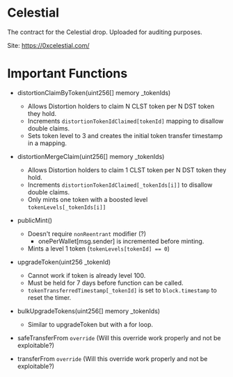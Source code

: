 # Celestial
The contract for the Celestial drop. Uploaded for auditing purposes.


Site: https://0xcelestial.com/


# Important Functions

- distortionClaimByToken(uint256[] memory  _tokenIds)
  - Allows Distortion holders to claim N CLST token per N DST token they hold.
  - Increments `distortionTokenIdClaimed[tokenId]` mapping to disallow double claims.
  - Sets token level to 3 and creates the initial token transfer timestamp in a mapping.


- distortionMergeClaim(uint256[] memory  _tokenIds)
  - Allows Distortion holders to claim 1 CLST token per N DST token they hold.
  - Increments `distortionTokenIdClaimed[_tokenIds[i]]` to disallow double claims.
  - Only mints one token with a boosted level `tokenLevels[_tokenIds[i]]`


- publicMint()
  - Doesn't require `nonReentrant` modifier (?) 
    - onePerWallet[msg.sender] is incremented before minting.
  - Mints a level 1 token (`tokenLevels[tokenId] == 0`)


- upgradeToken(uint256 _tokenId)
  - Cannot work if token is already level 100.
  - Must be held for 7 days before function can be called.
  - `tokenTransferredTimestamp[_tokenId]` is set to `block.timestamp` to reset the timer.
  
  
- bulkUpgradeTokens(uint256[] memory _tokenIds)
  - Similar to upgradeToken but with a for loop.


- safeTransferFrom `override` (Will this override work properly and not be exploitable?)


- transferFrom `override` (Will this override work properly and not be exploitable?)

